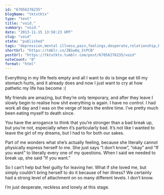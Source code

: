 ```yaml
---
id: "67056276235"
blogName: "tktxtktx"
type: "text"
title: "void."
summary: "void."
date: "2013-11-15 13:58:23 GMT"
slug: "void"
state: "published"
tags: "depression,mental illness,pain,feelings,desperate,relationship,break up"
shortUrl: "https://tmblr.co/ZB1w8q_StPCB"
postUrl: "https://tktxtktx.tumblr.com/post/67056276235/void"
noteCount: "0"
format: "html"
---
```


Everything in my life feels empty and all I want to do is binge eat till my stomach hurts, and it already does and now I just want to cry at how pathetic my life has become :(

My friends are amazing, but they’re only temporary, and after they leave I slowly begin to realise how shit everything is again. I have no control. I had work all day and I was on the verge of tears the entire time. I’ve pretty much been eating myself to death since. 

You have the arrogance to think that you’re stronger than a bad break up, but you’re not, especially when it’s particularly bad. It’s not like I wanted to leave the girl of my dreams, but I had to for both our sakes.

Part of me wonders what she’s actually feeling, because she literally cannot physically express herself to me. She just says “I don’t know”, “okay” and “If you want” to literally every one of my questions. When I said we needed to break up, she said “If you want.”

So I can’t help but feel guilty for leaving her. What if she loved me, but simply couldn’t bring herself to do it because of her illness? We certainly had a strong level of attachment on so many different levels. I don’t know.

I’m just desperate, reckless and lonely at this stage.
